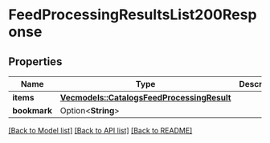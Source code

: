 # FeedProcessingResultsList200Response

## Properties

Name | Type | Description | Notes
------------ | ------------- | ------------- | -------------
**items** | [**Vec<models::CatalogsFeedProcessingResult>**](CatalogsFeedProcessingResult.md) |  | 
**bookmark** | Option<**String**> |  | [optional]

[[Back to Model list]](../README.md#documentation-for-models) [[Back to API list]](../README.md#documentation-for-api-endpoints) [[Back to README]](../README.md)


